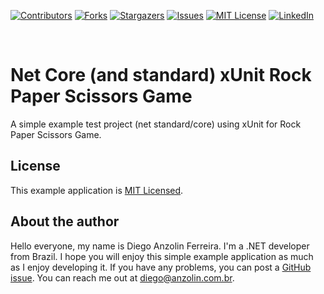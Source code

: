 <!-- PROJECT SHIELDS -->
<!--
*** I'm using markdown "reference style" links for readability.
*** Reference links are enclosed in brackets [ ] instead of parentheses ( ).
*** See the bottom of this document for the declaration of the reference variables
*** for contributors-url, forks-url, etc. This is an optional, concise syntax you may use.
*** https://www.markdownguide.org/basic-syntax/#reference-style-links
-->
[![Contributors][contributors-shield]][contributors-url]
[![Forks][forks-shield]][forks-url]
[![Stargazers][stars-shield]][stars-url]
[![Issues][issues-shield]][issues-url]
[![MIT License][license-shield]][license-url]
[![LinkedIn][linkedin-shield]][linkedin-url]

<br />


# Net Core (and standard) xUnit Rock Paper Scissors Game
A simple example test project (net standard/core) using xUnit for Rock Paper Scissors Game.


License
-------

This example application is [MIT Licensed](https://github.com/anzolin/RockPaperScissors/blob/master/LICENSE).


About the author
----------------

Hello everyone, my name is Diego Anzolin Ferreira. I'm a .NET developer from Brazil. I hope you will enjoy this simple example application as much as I enjoy developing it. If you have any problems, you can post a [GitHub issue](https://github.com/anzolin/RockPaperScissors/issues). You can reach me out at diego@anzolin.com.br.



<!-- MARKDOWN LINKS & IMAGES -->
<!-- https://www.markdownguide.org/basic-syntax/#reference-style-links -->
[contributors-shield]: https://img.shields.io/github/contributors/anzolin/RockPaperScissors.svg?style=for-the-badge
[contributors-url]: https://github.com/anzolin/RockPaperScissors/graphs/contributors
[forks-shield]: https://img.shields.io/github/forks/anzolin/RockPaperScissors.svg?style=for-the-badge
[forks-url]: https://github.com/anzolin/RockPaperScissors/network/members
[stars-shield]: https://img.shields.io/github/stars/anzolin/RockPaperScissors.svg?style=for-the-badge
[stars-url]: https://github.com/anzolin/RockPaperScissors/stargazers
[issues-shield]: https://img.shields.io/github/issues/anzolin/RockPaperScissors.svg?style=for-the-badge
[issues-url]: https://github.com/anzolin/RockPaperScissors/issues
[license-shield]: https://img.shields.io/github/license/anzolin/RockPaperScissors.svg?style=for-the-badge
[license-url]: https://github.com/anzolin/RockPaperScissors/blob/master/LICENSE.txt
[linkedin-shield]: https://img.shields.io/badge/-LinkedIn-black.svg?style=for-the-badge&logo=linkedin&colorB=555
[linkedin-url]: https://www.linkedin.com/in/diego-anzolin/
